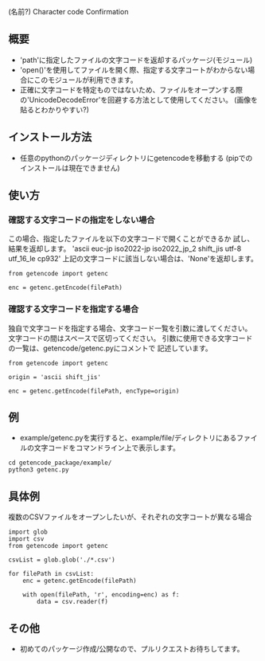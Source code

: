 (名前?)
Character code Confirmation

## 概要
- 'path'に指定したファイルの文字コードを返却するパッケージ(モジュール)
- 'open()'を使用してファイルを開く際、指定する文字コートがわからない場合にこのモジュールが利用できます。
- 正確に文字コードを特定ものではないため、ファイルをオープンする際の'UnicodeDecodeError'を回避する方法として使用してください。
(画像を貼るとわかりやすい?)

## インストール方法
- 任意のpythonのパッケージディレクトリにgetencodeを移動する
(pipでのインストールは現在できません)

## 使い方
### 確認する文字コードの指定をしない場合
この場合、指定したファイルを以下の文字コードで開くことができるか
試し、結果を返却します。
'ascii euc-jp iso2022-jp iso2022_jp_2 shift_jis utf-8 utf_16_le cp932'
上記の文字コードに該当しない場合は、'None'を返却します。
```
from getencode import getenc

enc = getenc.getEncode(filePath)
```

### 確認する文字コードを指定する場合
独自で文字コードを指定する場合、文字コード一覧を引数に渡してください。
文字コードの間はスペースで区切ってください。
引数に使用できる文字コードの一覧は、getencode/getenc.pyにコメントで
記述しています。
```
from getencode import getenc

origin = 'ascii shift_jis'

enc = getenc.getEncode(filePath, encType=origin)
```

## 例
- example/getenc.pyを実行すると、example/file/ディレクトリにあるファイルの文字コードをコマンドライン上で表示します。
```
cd getencode_package/example/
python3 getenc.py
```

## 具体例
複数のCSVファイルをオープンしたいが、それぞれの文字コートが異なる場合
```
import glob
import csv
from getencode import getenc

csvList = glob.glob('./*.csv')

for filePath in csvList:
    enc = getenc.getEncode(filePath)
        
    with open(filePath, 'r', encoding=enc) as f:
        data = csv.reader(f)
```

## その他
- 初めてのパッケージ作成/公開なので、プルリクエストお待ちしてます。
